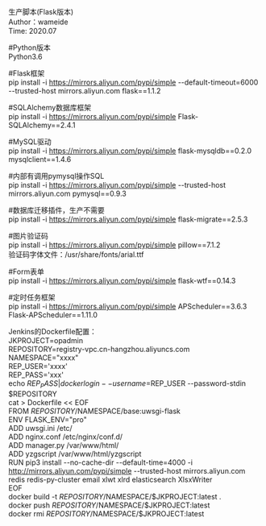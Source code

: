 生产脚本(Flask版本)  
Author：wameide   
Time: 2020.07  





#Python版本  
Python3.6  

#Flask框架  
pip install -i https://mirrors.aliyun.com/pypi/simple --default-timeout=6000 --trusted-host mirrors.aliyun.com flask==1.1.2  

#SQLAlchemy数据库框架  
pip install -i https://mirrors.aliyun.com/pypi/simple Flask-SQLAlchemy==2.4.1  

#MySQL驱动  
pip install -i https://mirrors.aliyun.com/pypi/simple flask-mysqldb==0.2.0 mysqlclient==1.4.6  

#内部有调用pymysql操作SQL  
pip install -i https://mirrors.aliyun.com/pypi/simple --trusted-host mirrors.aliyun.com pymysql==0.9.3  

#数据库迁移插件，生产不需要   
pip install -i https://mirrors.aliyun.com/pypi/simple flask-migrate==2.5.3  

#图片验证码  
pip install -i https://mirrors.aliyun.com/pypi/simple pillow==7.1.2  
验证码字体文件：/usr/share/fonts/arial.ttf  

#Form表单  
pip install -i https://mirrors.aliyun.com/pypi/simple flask-wtf==0.14.3  

#定时任务框架  
pip install -i https://mirrors.aliyun.com/pypi/simple APScheduler==3.6.3 Flask-APScheduler==1.11.0  



Jenkins的Dockerfile配置：  
JKPROJECT=opadmin  
REPOSITORY=registry-vpc.cn-hangzhou.aliyuncs.com  
NAMESPACE="xxxx"  
REP_USER='xxxx'  
REP_PASS='xxx'  
echo $REP_PASS|docker login --username=$REP_USER --password-stdin $REPOSITORY  
cat > Dockerfile << EOF  
FROM $REPOSITORY/$NAMESPACE/base:uwsgi-flask  
ENV FLASK_ENV="pro"  
ADD uwsgi.ini /etc/  
ADD nginx.conf /etc/nginx/conf.d/  
ADD manager.py /var/www/html/  
ADD yzgscript  /var/www/html/yzgscript  
RUN pip3 install --no-cache-dir --default-time=4000 -i http://mirrors.aliyun.com/pypi/simple --trusted-host mirrors.aliyun.com redis redis-py-cluster email xlwt xlrd elasticsearch XlsxWriter  
EOF  
docker build -t $REPOSITORY/$NAMESPACE/$JKPROJECT:latest .  
docker push $REPOSITORY/$NAMESPACE/$JKPROJECT:latest  
docker rmi $REPOSITORY/$NAMESPACE/$JKPROJECT:latest  
